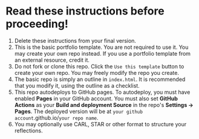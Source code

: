 
# Read these instructions before proceeding!
1. Delete these instructions from your final version.
2. This is the basic portfolio template. You are not required to use it. You may create your own repo instead. If you use a portfolio template from an external resource, credit it.
3. Do not fork or clone this repo. Click the `Use this template` button to create your own repo. You may freely modify the repo you create.
4. The basic repo is simply an outline in `index.html`. It is recommended that you modify it, using the outline as a checklist.
5. This repo autodeploys to GitHub pages. To autodeploy, you must have enabled <b>Pages</b> in your GitHub account. You must also set <b>GitHub Actions</b> as your <b>Build and deployment Source</b> in the repo's <b>Settings -> Pages</b>. The deployed version will be at `your github account`.github.io/`your repo name`.
6. You may optionally use CARL, STAR or other format to structure your reflections.
